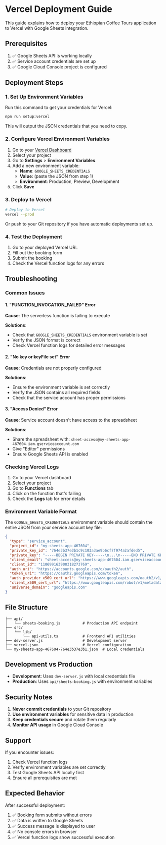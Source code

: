 # Vercel Deployment Guide

This guide explains how to deploy your Ethiopian Coffee Tours application to Vercel with Google Sheets integration.

## Prerequisites

1. ✅ Google Sheets API is working locally
2. ✅ Service account credentials are set up
3. ✅ Google Cloud Console project is configured

## Deployment Steps

### 1. Set Up Environment Variables

Run this command to get your credentials for Vercel:

```bash
npm run setup:vercel
```

This will output the JSON credentials that you need to copy.

### 2. Configure Vercel Environment Variables

1. Go to your [Vercel Dashboard](https://vercel.com/dashboard)
2. Select your project
3. Go to **Settings** > **Environment Variables**
4. Add a new environment variable:
   - **Name**: `GOOGLE_SHEETS_CREDENTIALS`
   - **Value**: (paste the JSON from step 1)
   - **Environment**: Production, Preview, Development
5. Click **Save**

### 3. Deploy to Vercel

```bash
# Deploy to Vercel
vercel --prod
```

Or push to your Git repository if you have automatic deployments set up.

### 4. Test the Deployment

1. Go to your deployed Vercel URL
2. Fill out the booking form
3. Submit the booking
4. Check the Vercel function logs for any errors

## Troubleshooting

### Common Issues

#### 1. "FUNCTION_INVOCATION_FAILED" Error

**Cause**: The serverless function is failing to execute

**Solutions**:

- Check that `GOOGLE_SHEETS_CREDENTIALS` environment variable is set
- Verify the JSON format is correct
- Check Vercel function logs for detailed error messages

#### 2. "No key or keyFile set" Error

**Cause**: Credentials are not properly configured

**Solutions**:

- Ensure the environment variable is set correctly
- Verify the JSON contains all required fields
- Check that the service account has proper permissions

#### 3. "Access Denied" Error

**Cause**: Service account doesn't have access to the spreadsheet

**Solutions**:

- Share the spreadsheet with: `sheet-access@my-sheets-app-467604.iam.gserviceaccount.com`
- Give "Editor" permissions
- Ensure Google Sheets API is enabled

### Checking Vercel Logs

1. Go to your Vercel dashboard
2. Select your project
3. Go to **Functions** tab
4. Click on the function that's failing
5. Check the **Logs** tab for error details

### Environment Variable Format

The `GOOGLE_SHEETS_CREDENTIALS` environment variable should contain the entire JSON from your service account key file:

```json
{
  "type": "service_account",
  "project_id": "my-sheets-app-467604",
  "private_key_id": "764e3b37e3b1c9c103a3ae9b6cf7f974a2afded5",
  "private_key": "-----BEGIN PRIVATE KEY-----\n...\n-----END PRIVATE KEY-----\n",
  "client_email": "sheet-access@my-sheets-app-467604.iam.gserviceaccount.com",
  "client_id": "110699163900318273769",
  "auth_uri": "https://accounts.google.com/o/oauth2/auth",
  "token_uri": "https://oauth2.googleapis.com/token",
  "auth_provider_x509_cert_url": "https://www.googleapis.com/oauth2/v1/certs",
  "client_x509_cert_url": "https://www.googleapis.com/robot/v1/metadata/x509/sheet-access%40my-sheets-app-467604.iam.gserviceaccount.com",
  "universe_domain": "googleapis.com"
}
```

## File Structure

```
├── api/
│   └── sheets-booking.js          # Production API endpoint
├── src/
│   └── lib/
│       └── api-utils.ts           # Frontend API utilities
├── dev-server.js                  # Development server
├── vercel.json                    # Vercel configuration
└── my-sheets-app-467604-764e3b37e3b1.json  # Local credentials
```

## Development vs Production

- **Development**: Uses `dev-server.js` with local credentials file
- **Production**: Uses `api/sheets-booking.js` with environment variables

## Security Notes

1. **Never commit credentials** to your Git repository
2. **Use environment variables** for sensitive data in production
3. **Keep credentials secure** and rotate them regularly
4. **Monitor API usage** in Google Cloud Console

## Support

If you encounter issues:

1. Check Vercel function logs
2. Verify environment variables are set correctly
3. Test Google Sheets API locally first
4. Ensure all prerequisites are met

## Expected Behavior

After successful deployment:

1. ✅ Booking form submits without errors
2. ✅ Data is written to Google Sheets
3. ✅ Success message is displayed to user
4. ✅ No console errors in browser
5. ✅ Vercel function logs show successful execution
